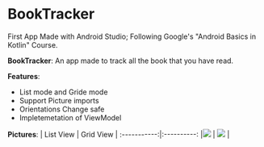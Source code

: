 # BookTracker
First App Made with Android Studio; Following Google's "Android Basics in Kotlin" Course.

**BookTracker**: An app made to track all the book that you have read.

**Features**:
+ List mode and Gride mode
+ Support Picture imports
+ Orientations Change safe
+ Impletemetation of ViewModel

**Pictures**:
| List View  | Grid View |
:-----------:|:----------:
|![](https://i.imgur.com/sG58r25.jpg)  | ![](https://i.imgur.com/Y03fv77.jpg)  |




